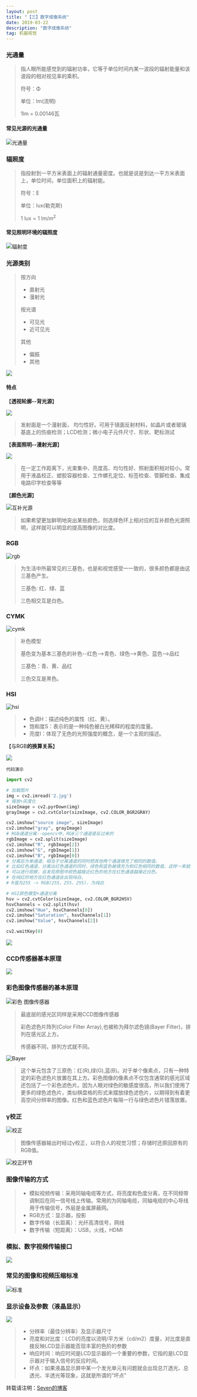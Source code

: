 ```yaml
---
layout: post
title: "【三】数字成像系统"
date: 2019-03-22
description: "数字成像系统"
tag: 机器视觉
---
```


### 光通量

>指人眼所能感觉到的辐射功率，它等于单位时间内某一波段的辐射能量和该波段的相对视见率的乘积。
>
>符号：Φ
>
>单位：lm(流明)
>
>1lm = 0.00146瓦

#### 常见光源的光通量

![光通量](http://eveseven.oss-cn-shanghai.aliyuncs.com/19-1-11/66671052.jpg)

### 辐照度

>指投射到一平方米表面上的辐射通量密度。也就是说是到达一平方米表面上，单位时间，单位面积上的辐射能。
>
>符号：E
>
>单位：lux(勒克斯)
>
>1 lux = 1 lm/$m^2$

#### 常见照明环境的辐照度

![辐射度](http://eveseven.oss-cn-shanghai.aliyuncs.com/19-1-11/6673147.jpg)

### 光源类别

>按方向
>
>- 直射光
>- 漫射光
>
>按光谱
>
>- 可见光
>- 近可见光
>
>其他
>
>- 偏振
>- 其他

![](https://eveseven.oss-cn-shanghai.aliyuncs.com/20190309202114.png)

#### 特点

【**透视轮廓--背光源**】

![](https://eveseven.oss-cn-shanghai.aliyuncs.com/20190309202131.png)

>发射面是一个漫射面， 均匀性好。可用于镜面反射材料，如晶片或者玻璃基底上的伤痕检测；LCD检测；微小电子元件尺寸、形状、靶标测试

【**表面照明--漫射光源**】

![](https://eveseven.oss-cn-shanghai.aliyuncs.com/20190309202143.png)

>在一定工作距离下，光束集中、亮度高、均匀性好、照射面积相对较小。常用于液晶校正、塑胶容器检查、工作螺孔定位、标签检查、管脚检查、集成电路印字检查等等

【**颜色光源**】

![互补光源](http://eveseven.oss-cn-shanghai.aliyuncs.com/19-1-11/88508873.jpg)

>如果希望更加鲜明地突出某些颜色，则选择色环上相对应的互补颜色光源照明，这样就可以明显的提高图像的对比度。

### RGB

![rgb](http://eveseven.oss-cn-shanghai.aliyuncs.com/19-1-11/81330727.jpg)

>为生活中所最常见的三基色，也是和视觉感受一一致的，很多颜色都是由这三基色产生。
>
>三基色: 红、绿、蓝
>
>三色相交互是白色。

### CYMK

![cymk](http://eveseven.oss-cn-shanghai.aliyuncs.com/19-1-11/84796285.jpg)

> 补色模型
>
> 基色变为基本三基色的补色--红色-->青色、绿色-->黄色、蓝色-->品红
>
> 三基色：青、黄、品红
>
> 三色交互是黑色。

### HSI

![hsi](http://eveseven.oss-cn-shanghai.aliyuncs.com/19-1-11/29068085.jpg)

>- 色调H：描述纯色的属性（红、黄）。
>- 饱和度S：表示的是一种纯色被白光稀释的程度的度量。
>- 亮度I：体现了无色的光照强度的概念，是一个主观的描述。

【与RGB**的换算关系**】

![](https://eveseven.oss-cn-shanghai.aliyuncs.com/20190309202246.png)

`代码演示`

```python
import cv2

# 加载图片
img = cv2.imread('2.jpg')
# 缩放+灰度化
sizeImage = cv2.pyrDown(img)
grayImage = cv2.cvtColor(sizeImage, cv2.COLOR_BGR2GRAY)

cv2.imshow("source image", sizeImage)
cv2.imshow("gray", grayImage)
# RGB通道分离--opencv中，RGB三个通道是反过来的
rgbImage = cv2.split(sizeImage)
cv2.imshow("R", rgbImage[2])
cv2.imshow("G", rgbImage[1])
cv2.imshow("B", rgbImage[0])
# 分离后为单通道，相当于分离通道的同时把其他两个通道填充了相同的数值。
# 比如红色通道，分离出红色通道的同时，绿色和蓝色被填充为和红色相同的数值，这样一来就只有黑白灰了。
# 可以进行观察，会发现原图中颜色越接近红色的地方在红色通道越接近白色。
# 在纯红的地方在红色通道会出现纯白。
# R值为255 -> RGB(255，255，255)，为纯白

# HSI颜色模型+通道分离
hsv = cv2.cvtColor(sizeImage, cv2.COLOR_BGR2HSV)
hsvChannels = cv2.split(hsv)
cv2.imshow("Hue", hsvChannels[0])
cv2.imshow("Saturation", hsvChannels[1])
cv2.imshow("Value", hsvChannels[2])

cv2.waitKey(0)
```

![](https://eveseven.oss-cn-shanghai.aliyuncs.com/20190309210844.png)

### CCD传感器基本原理

![](https://eveseven.oss-cn-shanghai.aliyuncs.com/20190309202350.png)

### 彩色图像传感器的基本原理

![彩色  图像传感器](http://eveseven.oss-cn-shanghai.aliyuncs.com/19-1-11/45875188.jpg)

>最底层的感光区同样是采用CCD图像传感器
>
>彩色滤色片阵列(Color Filter Array),也被称为拜尔滤色镜(Bayer Filter)，排列在感光区上方。
>
>传感器不同，排列方式就不同。

![Bayer](http://eveseven.oss-cn-shanghai.aliyuncs.com/19-1-11/152560.jpg)

>这个单元包含了三原色：红(R),绿(G),蓝(B)。对于单个像素点，只有一种特定的彩色滤色片放置在其上方。彩色图像的像素点不仅包含通常的感光区域还包括了一个彩色滤色片。因为人眼对绿色的敏感度很高，所以我们使用了更多的绿色滤色片，类似棋盘格的形式来摆放绿色滤色片，以期得到有着更高空间分辨率的图像。红色和蓝色滤色片每隔一行与绿色滤色片错落放置。

### γ校正

![校正](http://eveseven.oss-cn-shanghai.aliyuncs.com/19-1-11/21721761.jpg)

>图像传感器输出时经过γ校正，以符合人的视觉习惯；存储时还原回原有的RGB值。

![校正环节](http://eveseven.oss-cn-shanghai.aliyuncs.com/19-1-11/22073630.jpg)

### 图像传输的方式

>- 模拟视频传输：采用同轴电缆等方式，将亮度和色度分离，在不同频带调制后在同一信号线上传输。常用的为同轴电缆，同轴电缆的中心导线用于传输信号，外层是金属屏蔽网。
>- RGB方式：显示器，投影
>- 数字传输（长距离）：光纤高清信号，网线
>- 数字传输（短距离）：USB，火线，HDMI

### 模拟、数字视频传输接口

![](https://eveseven.oss-cn-shanghai.aliyuncs.com/20190309202521.png)

### 常见的图像和视频压缩标准

![标准](http://eveseven.oss-cn-shanghai.aliyuncs.com/19-1-11/87798349.jpg)

### 显示设备及参数（液晶显示）

![](https://eveseven.oss-cn-shanghai.aliyuncs.com/20190309202658.png)

> - 分辨率（最佳分辨率）及显示器尺寸
> - 亮度和对比度：LCD的亮度以流明/平方米（cd/m2）度量，对比度是直接反映LCD显示器能否现丰富的色阶的参数
> - 响应时间：响应时间是LCD显示器的一个重要的参数，它指的是LCD显示器对于输入信号的反应时间。
> - 坏点：如果液晶显示屏中某一个发光单元有问题就会出现总丌透光、总透光、半透光等现象，这就是所谓的“坏点”

转载请注明：[Seven的博客](http://sevenold.github.io)